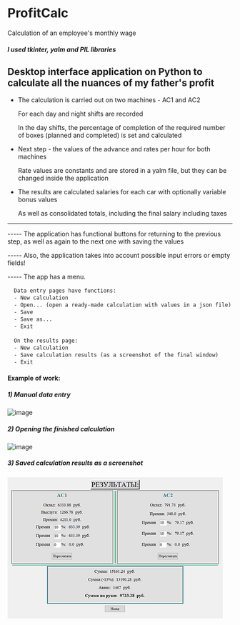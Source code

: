# ProfitCalc
Calculation of an employee's monthly wage
##### I used tkinter, yalm and PIL libraries


Desktop interface application on Python to calculate all the nuances of my father's profit
--------------------------------------------------------------



- The calculation is carried out on two machines - AC1 and AC2

  For each day and night shifts are recorded
  
  In the day shifts, the percentage of completion of the required number of boxes (planned and completed) is set and calculated
  
- Next step - the values of the advance and rates per hour for both machines

  Rate values are constants and are stored in a yalm file, but they can be changed inside the application

- The results are calculated salaries for each car with optionally variable bonus values

  As well as consolidated totals, including the final salary including taxes
_________________________________

----- The application has functional buttons for returning to the previous step, as well as again to the next one with saving the values

----- Also, the application takes into account possible input errors or empty fields!

----- The app has a menu.

      Data entry pages have functions:
      - New calculation
      - Open... (open a ready-made calculation with values in a json file)
      - Save
      - Save as...
      - Exit

      On the results page:
      - New calculation
      - Save calculation results (as a screenshot of the final window)
      - Exit



#### Example of work:

  ##### 1) Manual data entry

![image](https://github.com/Wreiler/ProfitCalc/blob/master/PC_work1.gif)

  ##### 2) Opening the finished calculation

![image](https://github.com/Wreiler/ProfitCalc/blob/master/PC_work2.gif)

  ##### 3) Saved calculation results as a screenshot

![image](https://github.com/Wreiler/ProfitCalc/blob/master/results2.jpg)
